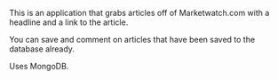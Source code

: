 This is an application that grabs articles off of Marketwatch.com with a headline and a link to the article.

You can save and comment on articles that have been saved to the database already.

Uses MongoDB.